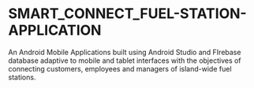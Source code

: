 # SMART_CONNECT_FUEL-STATION-APPLICATION
 An Android Mobile Applications built using Android Studio and FIrebase database adaptive to mobile and tablet interfaces with the objectives of connecting customers, employees and managers of island-wide fuel stations.
